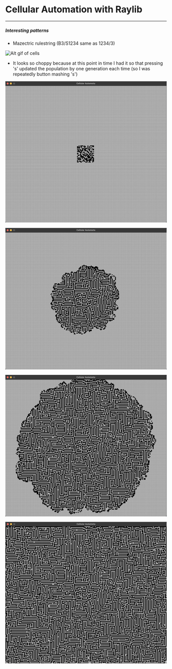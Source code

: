 # Cellular Automation with Raylib
----

##### Interesting patterns
- Mazectric rulestring (B3/S1234 same as 1234/3)

![Alt gif of cells](/img/cell_demo.gif)
- It looks so choppy because at this point in time I had it so that pressing 's' updated the population by one generation each time (so I was repeatedly button mashing 's')

![Alt Screenshot of initial population generated](/img/Initial_population.png)

![Alt Screenshot of grid expanding](/img/Population_expanding.png)

![Alt Screenshot of grid hitting edge of window](/img/Population_reaching_edge.png)

![Alt Screenshot of final resulting grid](/img/Population_fill.png)
